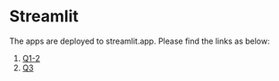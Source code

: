 # Streamlit
The apps are deployed to streamlit.app. Please find the links as below:
1. [Q1-2](https://pythondeeplearning-e7ucyjwlbvndh9rnn8yhqz.streamlit.app/)
2. [Q3](https://pythondeeplearning-rpamfhx3dpypz8g3qfeyk4.streamlit.app/)
